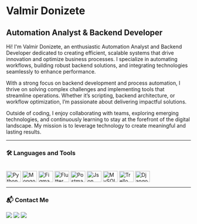 # Valmir Donizete
## Automation Analyst & Backend Developer

Hi! I'm Valmir Donizete, an enthusiastic Automation Analyst and Backend Developer dedicated to creating efficient, scalable systems that drive innovation and optimize business processes. I specialize in automating workflows, building robust backend solutions, and integrating technologies seamlessly to enhance performance.

With a strong focus on backend development and process automation, I thrive on solving complex challenges and implementing tools that streamline operations. Whether it’s scripting, backend architecture, or workflow optimization, I’m passionate about delivering impactful solutions.

Outside of coding, I enjoy collaborating with teams, exploring emerging technologies, and continuously learning to stay at the forefront of the digital landscape. My mission is to leverage technology to create meaningful and lasting results.

---

### 🛠️ Languages and Tools
<div style="display: inline_block"><br>
<img align="center" alt="Python" height="30" width="40" src="https://cdn.jsdelivr.net/gh/devicons/devicon@latest/icons/python/python-original.svg" />
<img align="center" alt="MongoDB" height="30" width="40" src="https://cdn.jsdelivr.net/gh/devicons/devicon@latest/icons/mongodb/mongodb-original.svg" />
<img align="center" alt="Figma" height="30" width="40" src="https://cdn.jsdelivr.net/gh/devicons/devicon@latest/icons/figma/figma-original.svg" />
<img align="center" alt="Flutter" height="30" width="40" src="https://cdn.jsdelivr.net/gh/devicons/devicon@latest/icons/flutter/flutter-original.svg" />
<img align="center" alt="Postman" height="30" width="40" src="https://cdn.jsdelivr.net/gh/devicons/devicon@latest/icons/postman/postman-original.svg" />
<img align="center" alt="Json" height="30" width="40" src="https://cdn.jsdelivr.net/gh/devicons/devicon@latest/icons/json/json-original.svg" />
<img align="center" alt="MySQL" height="30" width="40" src="https://cdn.jsdelivr.net/gh/devicons/devicon@latest/icons/mysql/mysql-original-wordmark.svg" />
<img align="center" alt="Trello" height="30" width="40" src="https://cdn.jsdelivr.net/gh/devicons/devicon@latest/icons/trello/trello-original.svg" />
<img align="center" alt="DjangoRest" height="30" width="40" src="https://cdn.jsdelivr.net/gh/devicons/devicon@latest/icons/djangorest/djangorest-plain.svg" />
</div>

---

### 📬 Contact Me
<div> 
 <a href="https://discord.com/users/valmirautomacao" target="_blank"><img src="https://img.shields.io/badge/Discord-7289DA?style=for-the-badge&logo=discord&logoColor=white" target="_blank"></a> 
  <a href = "mailto:valjrf@gmail.com"><img src="https://img.shields.io/badge/-Gmail-%23333?style=for-the-badge&logo=gmail&logoColor=white" target="_blank"></a>
  <a href="https://www.linkedin.com/in/valmir-donizete" target="_blank"><img src="https://img.shields.io/badge/-LinkedIn-%230077B5?style=for-the-badge&logo=linkedin&logoColor=white" target="_blank"></a> 
</div>

